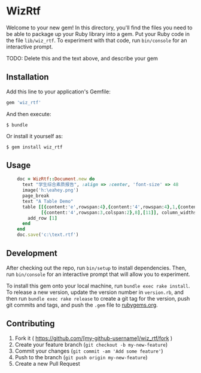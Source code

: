 # WizRtf

Welcome to your new gem! In this directory, you'll find the files you need to be able to package up your Ruby library into a gem. Put your Ruby code in the file `lib/wiz_rtf`. To experiment with that code, run `bin/console` for an interactive prompt.

TODO: Delete this and the text above, and describe your gem

## Installation

Add this line to your application's Gemfile:

```ruby
gem 'wiz_rtf'
```

And then execute:

    $ bundle

Or install it yourself as:

    $ gem install wiz_rtf

## Usage
```ruby
    doc = WizRtf::Document.new do
      text "学生综合素质报告", :align => :center, 'font-size' => 48
      image('h:\eahey.png')
      page_break
      text "A Table Demo"
      table [[{content:'e',rowspan:4},{content:'4',rowspan:4},1,{content:'1',colspan:2}],
             [{content:'4',rowspan:3,colspan:2},8],[11]], column_widths:{1=>100,2 => 100,3 => 50,4 => 50,5 => 50} do
        add_row [1]
      end
    end
    doc.save('c:\text.rtf')
```
## Development

After checking out the repo, run `bin/setup` to install dependencies. Then, run `bin/console` for an interactive prompt that will allow you to experiment.

To install this gem onto your local machine, run `bundle exec rake install`. To release a new version, update the version number in `version.rb`, and then run `bundle exec rake release` to create a git tag for the version, push git commits and tags, and push the `.gem` file to [rubygems.org](https://rubygems.org).

## Contributing

1. Fork it ( https://github.com/[my-github-username]/wiz_rtf/fork )
2. Create your feature branch (`git checkout -b my-new-feature`)
3. Commit your changes (`git commit -am 'Add some feature'`)
4. Push to the branch (`git push origin my-new-feature`)
5. Create a new Pull Request
